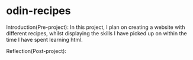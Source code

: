 # odin-recipes

Introduction(Pre-project): In this project, I plan on creating a website with different recipes, whilst displaying the skills I have picked up on within the time I have spent learning html. 


Reflection(Post-project):
